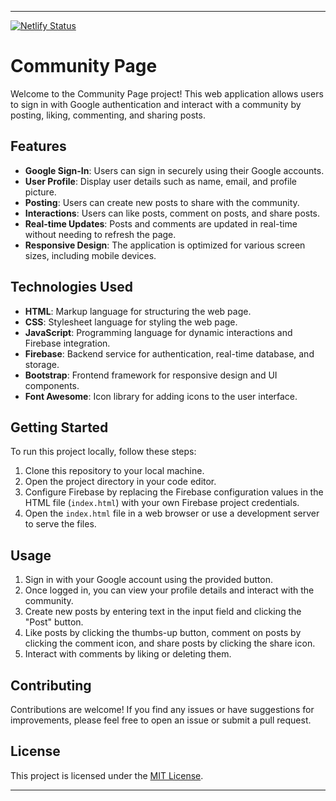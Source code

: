 

---
[![Netlify Status](https://api.netlify.com/api/v1/badges/717f6a22-d8e7-445c-afc8-2b737a166275/deploy-status)](https://app.netlify.com/sites/connectx-me/deploys)
# Community Page

Welcome to the Community Page project! This web application allows users to sign in with Google authentication and interact with a community by posting, liking, commenting, and sharing posts.

## Features

- **Google Sign-In**: Users can sign in securely using their Google accounts.
- **User Profile**: Display user details such as name, email, and profile picture.
- **Posting**: Users can create new posts to share with the community.
- **Interactions**: Users can like posts, comment on posts, and share posts.
- **Real-time Updates**: Posts and comments are updated in real-time without needing to refresh the page.
- **Responsive Design**: The application is optimized for various screen sizes, including mobile devices.

## Technologies Used

- **HTML**: Markup language for structuring the web page.
- **CSS**: Stylesheet language for styling the web page.
- **JavaScript**: Programming language for dynamic interactions and Firebase integration.
- **Firebase**: Backend service for authentication, real-time database, and storage.
- **Bootstrap**: Frontend framework for responsive design and UI components.
- **Font Awesome**: Icon library for adding icons to the user interface.

## Getting Started

To run this project locally, follow these steps:

1. Clone this repository to your local machine.
2. Open the project directory in your code editor.
3. Configure Firebase by replacing the Firebase configuration values in the HTML file (`index.html`) with your own Firebase project credentials.
4. Open the `index.html` file in a web browser or use a development server to serve the files.

## Usage

1. Sign in with your Google account using the provided button.
2. Once logged in, you can view your profile details and interact with the community.
3. Create new posts by entering text in the input field and clicking the "Post" button.
4. Like posts by clicking the thumbs-up button, comment on posts by clicking the comment icon, and share posts by clicking the share icon.
5. Interact with comments by liking or deleting them.

## Contributing

Contributions are welcome! If you find any issues or have suggestions for improvements, please feel free to open an issue or submit a pull request.

## License

This project is licensed under the [MIT License](LICENSE).

---

